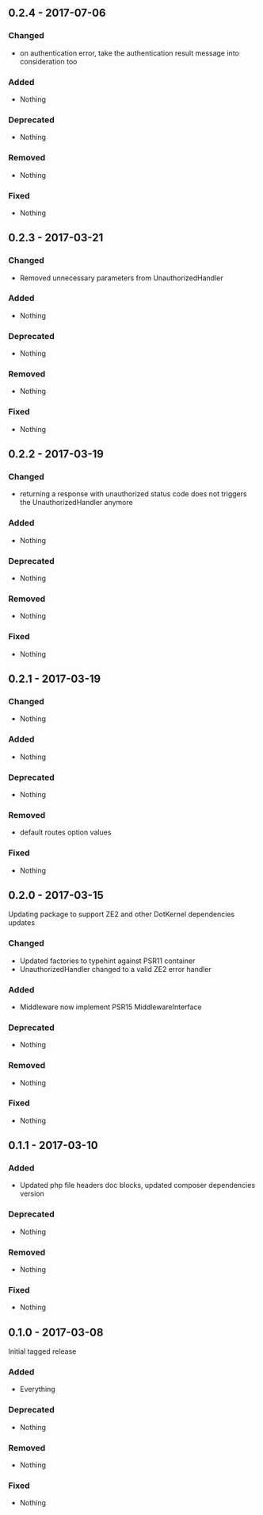 ## 0.2.4 - 2017-07-06

### Changed
* on authentication error, take the authentication result message into consideration too

### Added
* Nothing

### Deprecated
* Nothing

### Removed
* Nothing

### Fixed
* Nothing


## 0.2.3 - 2017-03-21

### Changed
* Removed unnecessary parameters from UnauthorizedHandler

### Added
* Nothing

### Deprecated
* Nothing

### Removed
* Nothing

### Fixed
* Nothing


## 0.2.2 - 2017-03-19

### Changed
* returning a response with unauthorized status code does not triggers the UnauthorizedHandler anymore

### Added
* Nothing

### Deprecated
* Nothing

### Removed
* Nothing

### Fixed
* Nothing


## 0.2.1 - 2017-03-19

### Changed
* Nothing

### Added
* Nothing

### Deprecated
* Nothing

### Removed
* default routes option values

### Fixed
* Nothing


## 0.2.0 - 2017-03-15

Updating package to support ZE2 and other DotKernel dependencies updates

### Changed
* Updated factories to typehint against PSR11 container
* UnauthorizedHandler changed to a valid ZE2 error handler

### Added
* Middleware now implement PSR15 MiddlewareInterface

### Deprecated
* Nothing

### Removed
* Nothing

### Fixed
* Nothing


## 0.1.1 - 2017-03-10

### Added
* Updated php file headers doc blocks, updated composer dependencies version

### Deprecated
* Nothing

### Removed
* Nothing

### Fixed
* Nothing


## 0.1.0 - 2017-03-08

Initial tagged release

### Added
* Everything

### Deprecated
* Nothing

### Removed
* Nothing

### Fixed
* Nothing

